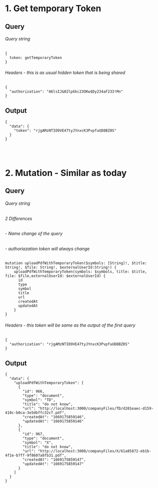 # 1. Get temporary Token

## Query

###### Query string

```
{
  token: getTemporaryToken
}
```

###### Headers - this is as usual hidden token that is being shared

```
{
  "authorization": "A6lsIJ&02lpGkc23OKw$Dy234aF233!Mn"
}
```

## Output

```
{
  "data": {
    "token": "rjgAMzNTIO9VE47tyJYnxcK3PvpfuUD8BZ0S"
  }
}
```

<br/>
<br/>

# 2. Mutation - Similar as today

## Query

###### Query string

###### 2 Differences

###### - Name change of the query

###### - authoriazation token will always change

```
mutation uploadPdfWithTemporaryToken($symbols: [String]!, $title: String!, $file: String!, $externalUserId:String!) {
    uploadPdfWithTemporaryToken(symbols: $symbols, title: $title, file: $file,externalUserId: $externalUserId) {
      id
      type
      symbol
      title
      url
      createdAt
      updatedAt
    }
}
```

###### Headers - this token will be same as the output of the first query

```
{
  "authorization": "rjgAMzNTIO9VE47tyJYnxcK3PvpfuUD8BZ0S"
}
```

## Output

```
{
  "data": {
    "uploadPdfWithTemporaryToken": [
      {
        "id": 966,
        "type": "document",
        "symbol": "TD",
        "title": "do not know",
        "url": "http://localhost:3000/companyFiles/TD/d201eaec-d159-410c-b0ca-3e5dbffc32cf.pdf",
        "createdAt": "1669175859146",
        "updatedAt": "1669175859146"
      },
      {
        "id": 967,
        "type": "document",
        "symbol": "X",
        "title": "do not know",
        "url": "http://localhost:3000/companyFiles/X/61a85872-eb1b-4f1e-b7ff-9f8607a8fb31.pdf",
        "createdAt": "1669175859147",
        "updatedAt": "1669175859147"
      }
    ]
  }
}
```
